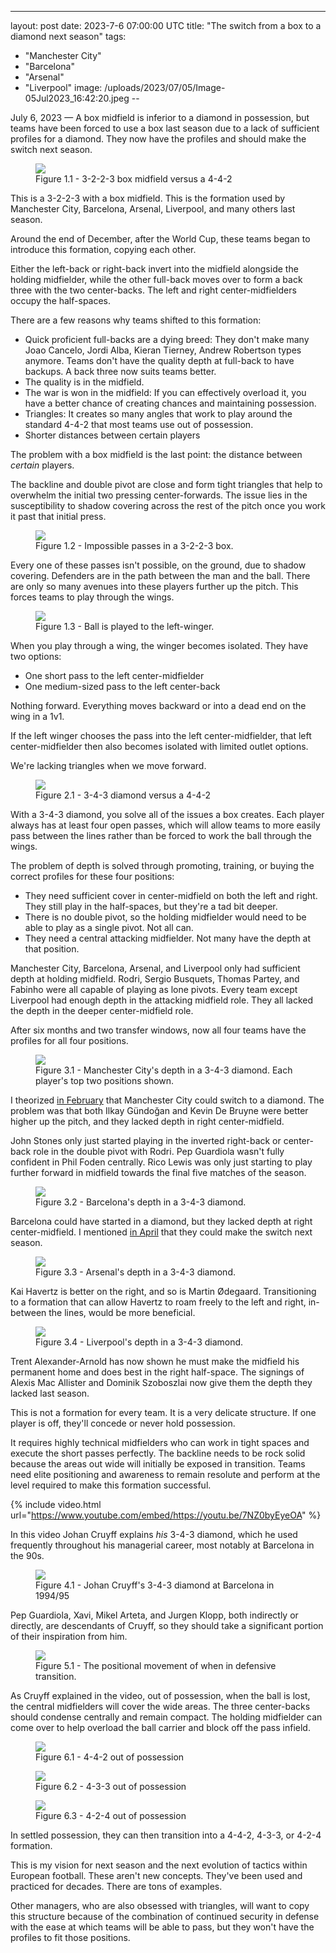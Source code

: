 ---
layout: post
date: 2023-7-6 07:00:00 UTC
title: "The switch from a box to a diamond next season"
tags: 
- "Manchester City"
- "Barcelona"
- "Arsenal"
- "Liverpool"
image: /uploads/2023/07/05/Image-05Jul2023_16:42:20.jpeg
--

July 6, 2023 — A box midfield is inferior to a diamond in possession, but teams have been forced to use a box last season due to a lack of sufficient profiles for a diamond. They now have the profiles and should make the switch next season.

<!---more--->

<figure>
    <img src="https://tacticsjournal.com/uploads/2023/07/05/Image-05Jul2023_16:42:01.jpeg">
    <figcaption>Figure 1.1 - 3-2-2-3 box midfield versus a 4-4-2</figcaption>
</figure>

This is a 3-2-2-3 with a box midfield. This is the formation used by Manchester City, Barcelona, Arsenal, Liverpool, and many others last season.

Around the end of December, after the World Cup, these teams began to introduce this formation, copying each other.

Either the left-back or right-back invert into the midfield alongside the holding midfielder, while the other full-back moves over to form a back three with the two center-backs. The left and right center-midfielders occupy the half-spaces.

There are a few reasons why teams shifted to this formation:

- Quick proficient full-backs are a dying breed: They don't make many Joao Cancelo, Jordi Alba, Kieran Tierney, Andrew Robertson types anymore. Teams don't have the quality depth at full-back to have backups. A back three now suits teams better.
- The quality is in the midfield.
- The war is won in the midfield: If you can effectively overload it, you have a better chance of creating chances and maintaining possession.
- Triangles: It creates so many angles that work to play around the standard 4-4-2 that most teams use out of possession.
- Shorter distances between certain players

The problem with a box midfield is the last point: the distance between *certain* players.

The backline and double pivot are close and form tight triangles that help to overwhelm the initial two pressing center-forwards. The issue lies in the susceptibility to shadow covering across the rest of the pitch once you work it past that initial press.

<figure>
    <img src="https://tacticsjournal.com/uploads/2023/07/05/Image-05Jul2023_17:13:10.jpeg">
    <figcaption>Figure 1.2 - Impossible passes in a 3-2-2-3 box.</figcaption>
</figure>

Every one of these passes isn't possible, on the ground, due to shadow covering. Defenders are in the path between the man and the ball. There are only so many avenues into these players further up the pitch. This forces teams to play through the wings.

<figure>
    <img src="https://tacticsjournal.com/uploads/2023/07/05/Image-05Jul2023_17:20:00.jpeg">
    <figcaption>Figure 1.3 - Ball is played to the left-winger.</figcaption>
</figure>

When you play through a wing, the winger becomes isolated. They have two options:

- One short pass to the left center-midfielder
- One medium-sized pass to the left center-back

Nothing forward. Everything moves backward or into a dead end on the wing in a 1v1.

If the left winger chooses the pass into the left center-midfielder, that left center-midfielder then also becomes isolated with limited outlet options.

We're lacking triangles when we move forward.

<figure>
    <img src="https://tacticsjournal.com/uploads/2023/07/05/Image-05Jul2023_16:42:20.jpeg">
    <figcaption>Figure 2.1 - 3-4-3 diamond versus a 4-4-2</figcaption>
</figure>

With a 3-4-3 diamond, you solve all of the issues a box creates. Each player always has at least four open passes, which will allow teams to more easily pass between the lines rather than be forced to work the ball through the wings.

The problem of depth is solved through promoting, training, or buying the correct profiles for these four positions:

- They need sufficient cover in center-midfield on both the left and right. They still play in the half-spaces, but they're a tad bit deeper.
- There is no double pivot, so the holding midfielder would need to be able to play as a single pivot. Not all can.
- They need a central attacking midfielder. Not many have the depth at that position.

Manchester City, Barcelona, Arsenal, and Liverpool only had sufficient depth at holding midfield. Rodri, Sergio Busquets, Thomas Partey, and Fabinho were all capable of playing as lone pivots. Every team except Liverpool had enough depth in the attacking midfield role. They all lacked the depth in the deeper center-midfield role.

After six months and two transfer windows, now all four teams have the profiles for all four positions.

<figure>
    <img src="https://tacticsjournal.com/uploads/2023/07/05/Image-05Jul2023_18:04:40.jpeg">
    <figcaption>Figure 3.1 - Manchester City's depth in a 3-4-3 diamond. Each player's top two positions shown.</figcaption>
</figure>

I theorized [in February](https://twitter.com/tacticsjournal/status/1622287069144911873?s=46&t=YC8lQJTh43E_mBQW40Ct2g) that Manchester City could switch to a diamond. The problem was that both Ilkay Gündoğan and Kevin De Bruyne were better higher up the pitch, and they lacked depth in right center-midfield.

John Stones only just started playing in the inverted right-back or center-back role in the double pivot with Rodri. Pep Guardiola wasn't fully confident in Phil Foden centrally. Rico Lewis was only just starting to play further forward in midfield towards the final five matches of the season.

<figure>
    <img src="https://tacticsjournal.com/uploads/2023/07/05/Image-05Jul2023_18:08:32.jpeg">
    <figcaption>Figure 3.2 - Barcelona's depth in a 3-4-3 diamond.</figcaption>
</figure>

Barcelona could have started in a diamond, but they lacked depth at right center-midfield. I mentioned [in April](https://twitter.com/tacticsjournal/status/1646530565875572737?s=46&t=YC8lQJTh43E_mBQW40Ct2g) that they could make the switch next season.

<figure>
    <img src="https://tacticsjournal.com/uploads/2023/07/05/Image-05Jul2023_18:19:57.jpeg">
    <figcaption>Figure 3.3 - Arsenal's depth in a 3-4-3 diamond.</figcaption>
</figure>

Kai Havertz is better on the right, and so is Martin Ødegaard. Transitioning to a formation that can allow Havertz to roam freely to the left and right, in-between the lines, would be more beneficial.

<figure>
    <img src="https://tacticsjournal.com/uploads/2023/07/05/Image-05Jul2023_18:03:55.jpeg">
    <figcaption>Figure 3.4 - Liverpool's depth in a 3-4-3 diamond.</figcaption>
</figure>

Trent Alexander-Arnold has now shown he must make the midfield his permanent home and does best in the right half-space. The signings of Alexis Mac Allister and Dominik Szoboszlai now give them the depth they lacked last season.

This is not a formation for every team. It is a very delicate structure. If one player is off, they'll concede or never hold possession.

It requires highly technical midfielders who can work in tight spaces and execute the short passes perfectly. The backline needs to be rock solid because the areas out wide will initially be exposed in transition. Teams need elite positioning and awareness to remain resolute and perform at the level required to make this formation successful.

{% include video.html url="https://www.youtube.com/embed/https://youtu.be/7NZ0byEyeOA" %}

In this video Johan Cruyff explains *his* 3-4-3 diamond, which he used frequently throughout his managerial career, most notably at Barcelona in the 90s. 

<figure>
    <img src="https://tacticsjournal.com/uploads/2023/07/05/Image-05Jul2023_19:06:35.jpeg">
    <figcaption>Figure 4.1 - Johan Cruyff's 3-4-3 diamond at Barcelona in 1994/95 </figcaption>
</figure>  

Pep Guardiola, Xavi, Mikel Arteta, and Jurgen Klopp, both indirectly or directly, are descendants of Cruyff, so they should take a significant portion of their inspiration from him.

<figure>
    <img src="https://tacticsjournal.com/uploads/2023/07/05/Image-05Jul2023_18:37:13.jpeg">
    <figcaption>Figure 5.1 - The positional movement of when in defensive transition.</figcaption>
</figure>

As Cruyff explained in the video, out of possession, when the ball is lost, the central midfielders will cover the wide areas. The three center-backs should condense centrally and remain compact. The holding midfielder can come over to help overload the ball carrier and block off the pass infield. 

<figure>
    <img src="https://tacticsjournal.com/uploads/2023/07/05/Image-05Jul2023_18:45:29.jpeg">
    <figcaption>Figure 6.1 - 4-4-2 out of possession</figcaption>
</figure> 

<figure>
    <img src="https://tacticsjournal.com/uploads/2023/07/05/Image-05Jul2023_18:45:42.jpeg">
    <figcaption>Figure 6.2 - 4-3-3 out of possession</figcaption>
</figure> 

<figure>
    <img src="https://tacticsjournal.com/uploads/2023/07/05/Image-05Jul2023_18:45:52.jpeg">
    <figcaption>Figure 6.3 - 4-2-4 out of possession</figcaption>
</figure> 

In settled possession, they can then transition into a 4-4-2, 4-3-3, or 4-2-4 formation. 

This is my vision for next season and the next evolution of tactics within European football. These aren't new concepts. They've been used and practiced for decades. There are tons of examples. 

Other managers, who are also obsessed with triangles, will want to copy this structure because of the combination of continued security in defense with the ease at which teams will be able to pass, but they won't have the profiles to fit those positions.
